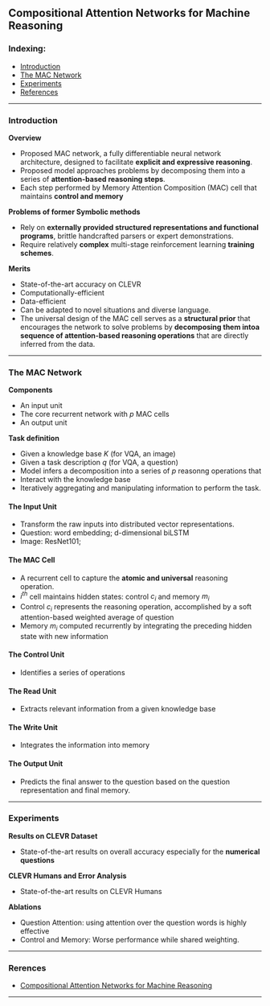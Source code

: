 ## Compositional Attention Networks for Machine Reasoning

### Indexing:
- [Introduction](#Introduction)
- [The MAC Network](#The-MAC-Network)
- [Experiments](#Experiments)
- [References](#References)
---
### Introduction
**Overview**
- Proposed MAC network, a fully differentiable neural network architecture, designed to facilitate **explicit and expressive reasoning**.
- Proposed model approaches problems by decomposing them into a series of **attention-based reasoning steps**.
- Each step performed by Memory Attention Composition (MAC) cell that maintains **control and memory**

**Problems of former Symbolic methods**
- Rely on **externally provided structured representations and functional programs**, brittle handcrafted parsers or expert demonstrations.
- Require relatively **complex** multi-stage reinforcement learning **training schemes**.

**Merits**
- State-of-the-art accuracy on CLEVR
- Computationally-efficient
- Data-efficient
- Can be adapted to novel situations and diverse language.
- The universal design of the MAC cell serves as a **structural prior** that encourages the network to solve problems by **decomposing them intoa sequence of attention-based reasoning operations** that are directly inferred from the data.
---
### The MAC Network
**Components**
- An input unit
- The core recurrent network with $p$ MAC cells
- An output unit

**Task definition**
- Given a knowledge base $K$ (for VQA, an image)
- Given a task description $q$ (for VQA, a question)
- Model infers a decomposition into a series of $p$ reasonng operations that 
- Interact with the knowledge base
- Iteratively aggregating and manipulating information to perform the task.

#### The Input Unit
- Transform the raw inputs into distributed vector representations.
- Question: word embedding; d-dimensional biLSTM
- Image: ResNet101; 

#### The MAC Cell
- A recurrent cell to capture the **atomic and universal** reasoning operation.
- $i^{th}$ cell maintains hidden states: control $c_i$ and memory $m_i$
- Control $c_i$ represents the reasoning operation, accomplished by a soft attention-based weighted average of question
- Memory $m_i$ computed recurrently by integrating the preceding hidden state with new information

#### The Control Unit
- Identifies a series of operations

#### The Read Unit
- Extracts relevant information from a given knowledge base

#### The Write Unit
- Integrates the information into memory 

#### The Output Unit
- Predicts the final answer to the question based on the question representation and final memory.

---
### Experiments
**Results on CLEVR Dataset**
- State-of-the-art results on overall accuracy especially for the **numerical questions**

**CLEVR Humans and Error Analysis**
- State-of-the-art results on CLEVR Humans

**Ablations**
- Question Attention: using attention over the question words is highly effective
- Control and Memory: Worse performance while shared weighting.

---
### Rerences
- [Compositional Attention Networks for Machine Reasoning](https://arxiv.org/pdf/1803.03067.pdf)

---
